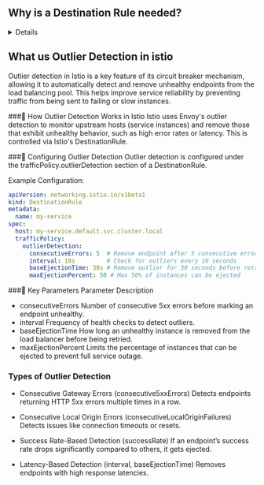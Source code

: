 ## Why is a Destination Rule needed?
<details>
### 1. Traffic Splitting Across Versions

Helps in implementing canary deployments, blue-green deployments, and A/B testing.
Example: Send 90% of traffic to v1 and 10% to v2.

### 2. Load Balancing

Supports different algorithms like ROUND_ROBIN, LEAST_CONN, or RANDOM to optimize traffic distribution.
Example: Ensure an even distribution of requests across pods.

### 3. Connection Pooling & Circuit Breaking

Prevents service overload by limiting the number of concurrent connections and retries.
Example: Allow a maximum of 100 connections per service.

### 4. TLS Settings for Service-to-Service Communication

Enables mTLS (mutual TLS) for secure communication between services.
Example: Force strict TLS communication between services.

### 5. Outlier Detection

Detects and ejects unhealthy instances from the load balancing pool.
Example: Remove endpoints with high error rates automatically.
</details>

## What us Outlier Detection in istio 

Outlier detection in Istio is a key feature of its circuit breaker mechanism, allowing it to automatically detect and remove unhealthy endpoints from the load balancing pool. This helps improve service reliability by preventing traffic from being sent to failing or slow instances.

###🔹 How Outlier Detection Works in Istio
Istio uses Envoy's outlier detection to monitor upstream hosts (service instances) and remove those that exhibit unhealthy behavior, such as high error rates or latency. This is controlled via Istio's DestinationRule.

###🔹 Configuring Outlier Detection
Outlier detection is configured under the trafficPolicy.outlierDetection section of a DestinationRule.

Example Configuration:

```yaml
apiVersion: networking.istio.io/v1beta1
kind: DestinationRule
metadata:
  name: my-service
spec:
  host: my-service.default.svc.cluster.local
  trafficPolicy:
    outlierDetection:
      consecutiveErrors: 5  # Remove endpoint after 5 consecutive errors
      interval: 10s         # Check for outliers every 10 seconds
      baseEjectionTime: 30s # Remove outlier for 30 seconds before retrying
      maxEjectionPercent: 50 # Max 50% of instances can be ejected
```

###🔹 Key Parameters
Parameter	Description

- consecutiveErrors	Number of consecutive 5xx errors before marking an endpoint unhealthy.
- interval	Frequency of health checks to detect outliers.
- baseEjectionTime	How long an unhealthy instance is removed from the load balancer before being retried.
- maxEjectionPercent	Limits the percentage of instances that can be ejected to prevent full service outage.

### Types of Outlier Detection

- Consecutive Gateway Errors (consecutive5xxErrors)
  Detects endpoints returning HTTP 5xx errors multiple times in a row.

- Consecutive Local Origin Errors (consecutiveLocalOriginFailures)
  Detects issues like connection timeouts or resets.

- Success Rate-Based Detection (successRate)
  If an endpoint’s success rate drops significantly compared to others, it gets ejected.

- Latency-Based Detection (interval, baseEjectionTime)
  Removes endpoints with high response latencies.

  
